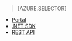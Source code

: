 > [AZURE.SELECTOR]
- [Portal](../articles/media-services-manage-content.md#encode)
- [.NET SDK](../articles/media-services-dotnet-encode-asset.md)
- [REST API](../articles/media-services-rest-encode-asset.md)

<!--HONumber=52--> 
